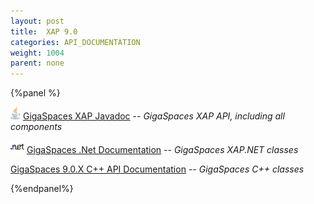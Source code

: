 ```yaml
---
layout: post
title:  XAP 9.0
categories: API_DOCUMENTATION
weight: 1004
parent: none
---
```


{%panel  %}

![](/attachment_files/logos/java_icon.gif) [GigaSpaces XAP Javadoc](http://www.gigaspaces.com/docs/JavaDoc9.0/index.html) -- _GigaSpaces XAP API, including all components_

![](/attachment_files/logos/icon_dotnet.gif) [GigaSpaces .Net Documentation](http://www.gigaspaces.com/docs/dotnetdocs9.0) -- _GigaSpaces XAP.NET classes_

[GigaSpaces 9.0.X C+\+ API Documentation](http://www.gigaspaces.com/docs/cppdocs9.0) -- _GigaSpaces C+\+ classes_

{%endpanel%}